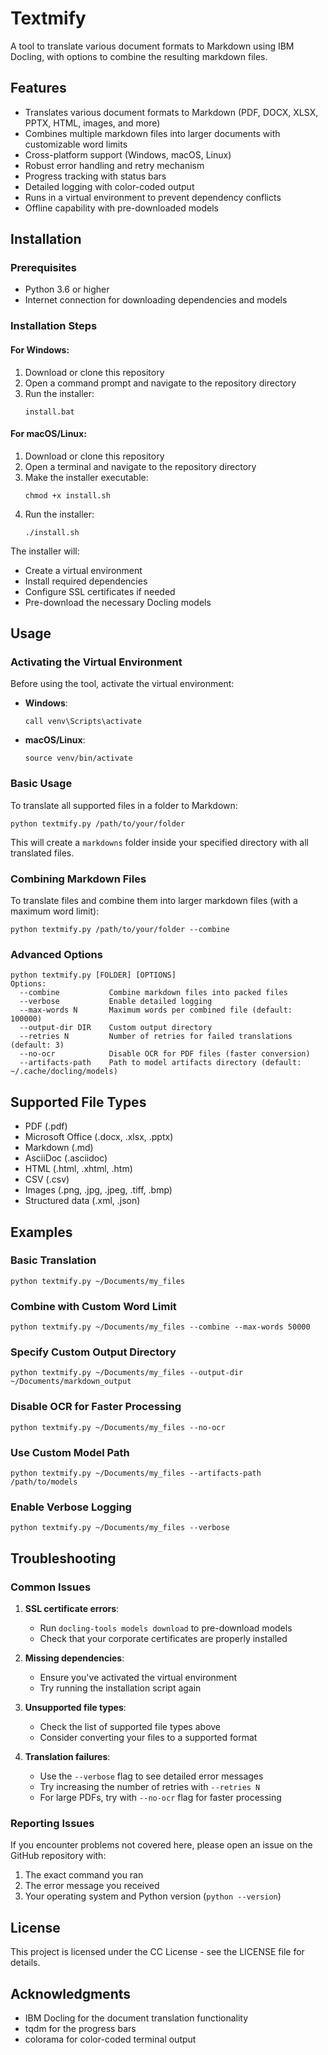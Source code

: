 # Textmify

A tool to translate various document formats to Markdown using IBM Docling, with options to combine the resulting markdown files.

## Features

- Translates various document formats to Markdown (PDF, DOCX, XLSX, PPTX, HTML, images, and more)
- Combines multiple markdown files into larger documents with customizable word limits
- Cross-platform support (Windows, macOS, Linux)
- Robust error handling and retry mechanism
- Progress tracking with status bars
- Detailed logging with color-coded output
- Runs in a virtual environment to prevent dependency conflicts
- Offline capability with pre-downloaded models

## Installation

### Prerequisites

- Python 3.6 or higher
- Internet connection for downloading dependencies and models

### Installation Steps

#### For Windows:

1. Download or clone this repository
2. Open a command prompt and navigate to the repository directory
3. Run the installer:
   ```
   install.bat
   ```

#### For macOS/Linux:

1. Download or clone this repository
2. Open a terminal and navigate to the repository directory
3. Make the installer executable:
   ```
   chmod +x install.sh
   ```
4. Run the installer:
   ```
   ./install.sh
   ```

The installer will:
- Create a virtual environment
- Install required dependencies
- Configure SSL certificates if needed
- Pre-download the necessary Docling models

## Usage

### Activating the Virtual Environment

Before using the tool, activate the virtual environment:
- **Windows**:
  ```
  call venv\Scripts\activate
  ```
- **macOS/Linux**:
  ```
  source venv/bin/activate
  ```

### Basic Usage

To translate all supported files in a folder to Markdown:
```
python textmify.py /path/to/your/folder
```
This will create a `markdowns` folder inside your specified directory with all translated files.

### Combining Markdown Files

To translate files and combine them into larger markdown files (with a maximum word limit):
```
python textmify.py /path/to/your/folder --combine
```

### Advanced Options

```
python textmify.py [FOLDER] [OPTIONS]
Options:
  --combine           Combine markdown files into packed files
  --verbose           Enable detailed logging
  --max-words N       Maximum words per combined file (default: 100000)
  --output-dir DIR    Custom output directory
  --retries N         Number of retries for failed translations (default: 3)
  --no-ocr            Disable OCR for PDF files (faster conversion)
  --artifacts-path    Path to model artifacts directory (default: ~/.cache/docling/models)
```

## Supported File Types

- PDF (.pdf)
- Microsoft Office (.docx, .xlsx, .pptx)
- Markdown (.md)
- AsciiDoc (.asciidoc)
- HTML (.html, .xhtml, .htm)
- CSV (.csv)
- Images (.png, .jpg, .jpeg, .tiff, .bmp)
- Structured data (.xml, .json)

## Examples

### Basic Translation

```
python textmify.py ~/Documents/my_files
```

### Combine with Custom Word Limit

```
python textmify.py ~/Documents/my_files --combine --max-words 50000
```

### Specify Custom Output Directory

```
python textmify.py ~/Documents/my_files --output-dir ~/Documents/markdown_output
```

### Disable OCR for Faster Processing

```
python textmify.py ~/Documents/my_files --no-ocr
```

### Use Custom Model Path

```
python textmify.py ~/Documents/my_files --artifacts-path /path/to/models
```

### Enable Verbose Logging

```
python textmify.py ~/Documents/my_files --verbose
```


## Troubleshooting

### Common Issues

1. **SSL certificate errors**:
   - Run `docling-tools models download` to pre-download models
   - Check that your corporate certificates are properly installed

2. **Missing dependencies**:
   - Ensure you've activated the virtual environment
   - Try running the installation script again

3. **Unsupported file types**:
   - Check the list of supported file types above
   - Consider converting your files to a supported format

4. **Translation failures**:
   - Use the `--verbose` flag to see detailed error messages
   - Try increasing the number of retries with `--retries N`
   - For large PDFs, try with `--no-ocr` flag for faster processing

### Reporting Issues

If you encounter problems not covered here, please open an issue on the GitHub repository with:
1. The exact command you ran
2. The error message you received
3. Your operating system and Python version (`python --version`)

## License

This project is licensed under the CC License - see the LICENSE file for details.

## Acknowledgments

- IBM Docling for the document translation functionality
- tqdm for the progress bars
- colorama for color-coded terminal output

